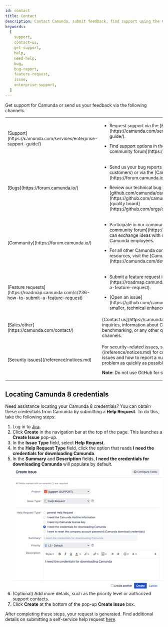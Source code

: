 ```yaml
---
id: contact
title: Contact
description: Contact Camunda, submit feedback, find support using the Camunda community forum, note bug reports and feature requests, and review security notices.
keywords:
  [
    support,
    contact-us,
    get-support,
    help,
    need-help,
    bug,
    bug-report,
    feature-request,
    issue,
    enterprise-support,
  ]
---
```


Get support for Camunda or send us your feedback via the following channels.

<table className="table-callout">
<tr>
<td>[Support](https://camunda.com/services/enterprise-support-guide/)</td>
<td><p><ul><li>Request support via the [Enterprise support process](https://camunda.com/services/enterprise-support-guide/).</li><li><p>Find support options in the Help Center or [Camunda community forum](https://forum.camunda.io/).</p></li></ul></p></td>
</tr>
<tr>
<td>[Bugs](https://forum.camunda.io/)</td>
<td><p><ul><li>Send us your bug reports via a support ticket (Enterprise customers) or via the [Camunda community forum](https://forum.camunda.io/).</li><li><p>Review our technical bug trackers at [github.com/camunda/camunda/issues](https://github.com/camunda/camunda/issues) or the [quality board](https://github.com/orgs/camunda/projects/187/views/5).</p></li></ul></p></td>
</tr>
<tr>
<td width="20%"><p>[Community](https://forum.camunda.io/)</p></td>
<td><p><ul><li>Participate in our community via the [Camunda community forum](https://forum.camunda.io/), where you can exchange ideas with other Camunda users and Camunda employees.</li><li><p>For all other Camunda community programs and resources, visit the [Camunda Developer Hub](https://camunda.com/developers).</p></li></ul></p></td>
</tr>
<tr>
<td>[Feature requests](https://roadmap.camunda.com/c/236-how-to-submit-a-feature-request)</td>
<td><p><ul><li>Submit a feature request in the [Product Roadmap Portal](https://roadmap.camunda.com/c/236-how-to-submit-a-feature-request).</li><li><p>[Open an issue](https://github.com/camunda/camunda/issues) for smaller, technical enhancement requests.</p></li></ul></p></td>
</tr>
<tr>
<td>[Sales/other](https://camunda.com/contact/)</td>
<td>[Contact us](https://camunda.com/contact/) with sales inquiries, information about Camunda 8 performance and benchmarking, or any other queries not covered by the other channels.</td>
</tr>
<tr>
<td>[Security issues](/reference/notices.md)</td>
<td><p>For security-related issues, see [security notices](/reference/notices.md) for current information on known issues and how to report a vulnerability so we can solve the problem as quickly as possible.</p><p><strong>Note:</strong> Do not use GitHub for security-related issues.</p></td>
</tr>
</table>

## Locating Camunda 8 credentials

Need assistance locating your Camunda 8 credentials? You can obtain these credentials from Camunda by submitting a **Help Request**. To do this, take the following steps:

1. Log in to [Jira](https://jira.camunda.com/secure/Dashboard.jspa).
2. Click **Create** in the navigation bar at the top of the page. This launches a **Create Issue** pop-up.
3. In the **Issue Type** field, select **Help Request**.
4. In the **Help Request Type** field, click the option that reads **I need the credentials for downloading Camunda**.
5. In the **Summary** and **Description** fields, **I need the credentials for downloading Camunda** will populate by default.
   ![completed help request example](./img/create-issue-request.png)
6. (Optional) Add more details, such as the priority level or authorized support contacts.
7. Click **Create** at the bottom of the pop-up **Create Issue** box.

After completing these steps, your request is generated. Find additional details on submitting a self-service help request [here](https://camunda.com/services/enterprise-support-guide/).
